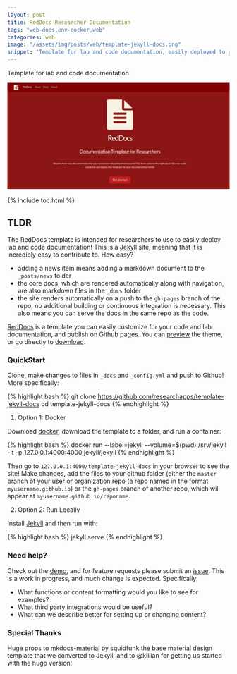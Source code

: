 ```yaml
---
layout: post
title: RedDocs Researcher Documentation
tags: "web-docs,env-docker,web"
categories: web
image: "/assets/img/posts/web/template-jekyll-docs.png"
snippet: "Template for lab and code documentation, easily deployed to github pages."
---
```


<p class="message">
Template for lab and code documentation
</p>

![/assets/img/posts/web/template-jekyll-docs.png](/assets/img/posts/web/template-jekyll-docs.png)

{% include toc.html %}

## TLDR

The RedDocs template is intended for researchers to use to easily deploy lab and code documentation! This is a [Jekyll](https://jekyllrb.com/docs/installation/) site, meaning that it is incredibly easy to contribute to. How easy?

- adding a news item means adding a markdown document to the `_posts/news` folder
- the core docs, which are rendered automatically along with navigation, are also markdown files in the `_docs` folder
- the site renders automatically on a push to the `gh-pages` branch of the repo, no additional building or continuous integration is necessary. This also means you can serve the docs in the same repo as the code.

[RedDocs](https://www.github.com/researchapps/template-jekyll-docs) is a template you can easily customize for your code and lab documentation, and publish on Github pages. You can <a href="https://researchapps.github.io/template-jekyll-docs" target="_blank">preview</a> the theme, or go directly to <a href="https://github.com/reseearchapps/template-jekyll-docs">download</a>.


### QuickStart
Clone, make changes to files in `_docs` and `_config.yml` and push to Github! More specifically:


{% highlight bash %}
      git clone https://github.com/researchapps/template-jekyll-docs
      cd template-jekyll-docs
{% endhighlight %}


1. Option 1: Docker

Download [docker](https://docs.docker.com/engine/installation/), download the template to a folder, and run a container:

{% highlight bash %}
      docker run --label=jekyll --volume=$(pwd):/srv/jekyll -it -p 127.0.0.1:4000:4000 jekyll/jekyll
{% endhighlight %}

Then go to `127.0.0.1:4000/template-jekyll-docs` in your browser to see the site! Make changes, add the files to your github folder (either the `master` branch of your user or organization repo (a repo named in the format `myusername.github.io`) or the `gh-pages` branch of another repo, which will appear at `myusername.github.io/reponame`.


2. Option 2: Run Locally

Install [Jekyll](https://jekyllrb.com/docs/installation/) and then run with:

{% highlight bash %}
      jekyll serve
{% endhighlight %}


### Need help?
Check out the [demo](https://researchapps.github.io/template-jekyll-docs), and for feature requests please submit an [issue](https://github.com/researchapps/template-jekyll-docs/issues). This is a work in progress, and much change is expected. Specifically:

- What functions or content formatting would you like to see for examples?
- What third party integrations would be useful?
- What can we describe better for setting up or changing content?

### Special Thanks
Huge props to [mkdocs-material](https://github.com/squidfunk/mkdocs-material) by squidfunk the base material design template that we converted to Jekyll, and to @killian for getting us started with the hugo version!
